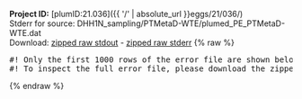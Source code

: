 **Project ID:** [plumID:21.036]({{ '/' | absolute_url }}eggs/21/036/)  
Stderr for source:  DHH1N_sampling/PTMetaD-WTE/plumed_PE_PTMetaD-WTE.dat   
Download: [zipped raw stdout](plumed_PE_PTMetaD-WTE.dat.plumed.stdout.txt.zip) - [zipped raw stderr](plumed_PE_PTMetaD-WTE.dat.plumed.stderr.txt.zip) 
{% raw %}
<pre>
#! Only the first 1000 rows of the error file are shown below
#! To inspect the full error file, please download the zipped raw stderr file above
</pre>
{% endraw %}

